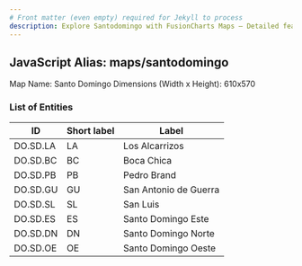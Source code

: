 ```yaml
---
# Front matter (even empty) required for Jekyll to process
description: Explore Santodomingo with FusionCharts Maps – Detailed features for seamless integration. Try now & enhance your data visualization today! 
---
```


## JavaScript Alias: maps/santodomingo

Map Name: Santo Domingo
Dimensions (Width x Height): 610x570





### List of Entities

ID | Short label | Label
---|---|---|
DO.SD.LA|LA|Los Alcarrizos
DO.SD.BC|BC|Boca Chica
DO.SD.PB|PB|Pedro Brand
DO.SD.GU|GU|San Antonio de Guerra
DO.SD.SL|SL|San Luis
DO.SD.ES|ES|Santo Domingo Este
DO.SD.DN|DN|Santo Domingo Norte
DO.SD.OE|OE|Santo Domingo Oeste